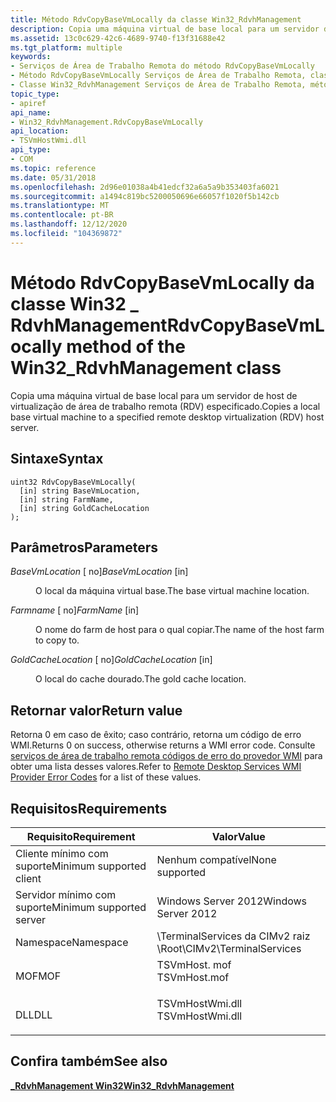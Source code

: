 ```yaml
---
title: Método RdvCopyBaseVmLocally da classe Win32_RdvhManagement
description: Copia uma máquina virtual de base local para um servidor de host de virtualização de área de trabalho remota (RDV) especificado.
ms.assetid: 13c0c629-42c6-4689-9740-f13f31688e42
ms.tgt_platform: multiple
keywords:
- Serviços de Área de Trabalho Remota do método RdvCopyBaseVmLocally
- Método RdvCopyBaseVmLocally Serviços de Área de Trabalho Remota, classe Win32_RdvhManagement
- Classe Win32_RdvhManagement Serviços de Área de Trabalho Remota, método RdvCopyBaseVmLocally
topic_type:
- apiref
api_name:
- Win32_RdvhManagement.RdvCopyBaseVmLocally
api_location:
- TSVmHostWmi.dll
api_type:
- COM
ms.topic: reference
ms.date: 05/31/2018
ms.openlocfilehash: 2d96e01038a4b41edcf32a6a5a9b353403fa6021
ms.sourcegitcommit: a1494c819bc5200050696e66057f1020f5b142cb
ms.translationtype: MT
ms.contentlocale: pt-BR
ms.lasthandoff: 12/12/2020
ms.locfileid: "104369872"
---
```

# <a name="rdvcopybasevmlocally-method-of-the-win32_rdvhmanagement-class"></a><span data-ttu-id="d1b5c-106">Método RdvCopyBaseVmLocally da classe Win32 \_ RdvhManagement</span><span class="sxs-lookup"><span data-stu-id="d1b5c-106">RdvCopyBaseVmLocally method of the Win32\_RdvhManagement class</span></span>

<span data-ttu-id="d1b5c-107">Copia uma máquina virtual de base local para um servidor de host de virtualização de área de trabalho remota (RDV) especificado.</span><span class="sxs-lookup"><span data-stu-id="d1b5c-107">Copies a local base virtual machine to a specified remote desktop virtualization (RDV) host server.</span></span>

## <a name="syntax"></a><span data-ttu-id="d1b5c-108">Sintaxe</span><span class="sxs-lookup"><span data-stu-id="d1b5c-108">Syntax</span></span>


```mof
uint32 RdvCopyBaseVmLocally(
  [in] string BaseVmLocation,
  [in] string FarmName,
  [in] string GoldCacheLocation
);
```



## <a name="parameters"></a><span data-ttu-id="d1b5c-109">Parâmetros</span><span class="sxs-lookup"><span data-stu-id="d1b5c-109">Parameters</span></span>

<dl> <dt>

<span data-ttu-id="d1b5c-110">*BaseVmLocation* \[ no\]</span><span class="sxs-lookup"><span data-stu-id="d1b5c-110">*BaseVmLocation* \[in\]</span></span>
</dt> <dd>

<span data-ttu-id="d1b5c-111">O local da máquina virtual base.</span><span class="sxs-lookup"><span data-stu-id="d1b5c-111">The base virtual machine location.</span></span>

</dd> <dt>

<span data-ttu-id="d1b5c-112">*Farmname* \[ no\]</span><span class="sxs-lookup"><span data-stu-id="d1b5c-112">*FarmName* \[in\]</span></span>
</dt> <dd>

<span data-ttu-id="d1b5c-113">O nome do farm de host para o qual copiar.</span><span class="sxs-lookup"><span data-stu-id="d1b5c-113">The name of the host farm to copy to.</span></span>

</dd> <dt>

<span data-ttu-id="d1b5c-114">*GoldCacheLocation* \[ no\]</span><span class="sxs-lookup"><span data-stu-id="d1b5c-114">*GoldCacheLocation* \[in\]</span></span>
</dt> <dd>

<span data-ttu-id="d1b5c-115">O local do cache dourado.</span><span class="sxs-lookup"><span data-stu-id="d1b5c-115">The gold cache location.</span></span>

</dd> </dl>

## <a name="return-value"></a><span data-ttu-id="d1b5c-116">Retornar valor</span><span class="sxs-lookup"><span data-stu-id="d1b5c-116">Return value</span></span>

<span data-ttu-id="d1b5c-117">Retorna 0 em caso de êxito; caso contrário, retorna um código de erro WMI.</span><span class="sxs-lookup"><span data-stu-id="d1b5c-117">Returns 0 on success, otherwise returns a WMI error code.</span></span> <span data-ttu-id="d1b5c-118">Consulte [serviços de área de trabalho remota códigos de erro do provedor WMI](terminal-services-wmi-provider-error-codes.md) para obter uma lista desses valores.</span><span class="sxs-lookup"><span data-stu-id="d1b5c-118">Refer to [Remote Desktop Services WMI Provider Error Codes](terminal-services-wmi-provider-error-codes.md) for a list of these values.</span></span>

## <a name="requirements"></a><span data-ttu-id="d1b5c-119">Requisitos</span><span class="sxs-lookup"><span data-stu-id="d1b5c-119">Requirements</span></span>



| <span data-ttu-id="d1b5c-120">Requisito</span><span class="sxs-lookup"><span data-stu-id="d1b5c-120">Requirement</span></span> | <span data-ttu-id="d1b5c-121">Valor</span><span class="sxs-lookup"><span data-stu-id="d1b5c-121">Value</span></span> |
|-------------------------------------|--------------------------------------------------------------------------------------------|
| <span data-ttu-id="d1b5c-122">Cliente mínimo com suporte</span><span class="sxs-lookup"><span data-stu-id="d1b5c-122">Minimum supported client</span></span><br/> | <span data-ttu-id="d1b5c-123">Nenhum compatível</span><span class="sxs-lookup"><span data-stu-id="d1b5c-123">None supported</span></span><br/>                                                                  |
| <span data-ttu-id="d1b5c-124">Servidor mínimo com suporte</span><span class="sxs-lookup"><span data-stu-id="d1b5c-124">Minimum supported server</span></span><br/> | <span data-ttu-id="d1b5c-125">Windows Server 2012</span><span class="sxs-lookup"><span data-stu-id="d1b5c-125">Windows Server 2012</span></span><br/>                                                             |
| <span data-ttu-id="d1b5c-126">Namespace</span><span class="sxs-lookup"><span data-stu-id="d1b5c-126">Namespace</span></span><br/>                | <span data-ttu-id="d1b5c-127">\\TerminalServices da CIMv2 raiz \\</span><span class="sxs-lookup"><span data-stu-id="d1b5c-127">Root\\CIMv2\\TerminalServices</span></span><br/>                                                   |
| <span data-ttu-id="d1b5c-128">MOF</span><span class="sxs-lookup"><span data-stu-id="d1b5c-128">MOF</span></span><br/>                      | <dl> <span data-ttu-id="d1b5c-129"><dt>TSVmHost. mof</dt></span><span class="sxs-lookup"><span data-stu-id="d1b5c-129"><dt>TSVmHost.mof</dt></span></span> </dl>    |
| <span data-ttu-id="d1b5c-130">DLL</span><span class="sxs-lookup"><span data-stu-id="d1b5c-130">DLL</span></span><br/>                      | <dl> <span data-ttu-id="d1b5c-131"><dt>TSVmHostWmi.dll</dt></span><span class="sxs-lookup"><span data-stu-id="d1b5c-131"><dt>TSVmHostWmi.dll</dt></span></span> </dl> |



## <a name="see-also"></a><span data-ttu-id="d1b5c-132">Confira também</span><span class="sxs-lookup"><span data-stu-id="d1b5c-132">See also</span></span>

<dl> <dt>

[<span data-ttu-id="d1b5c-133">**\_RdvhManagement Win32**</span><span class="sxs-lookup"><span data-stu-id="d1b5c-133">**Win32\_RdvhManagement**</span></span>](win32-rdvhmanagement.md)
</dt> </dl>

 

 





